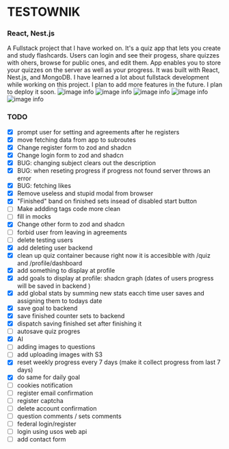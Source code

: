 # TESTOWNIK
### React, Nest.js
A Fullstack project that I have worked on. It's a quiz app that lets you create and study flashcards. Users can login and see their progess, share quizzes with ohers, browse for public ones, and edit them. App enables you to store your quizzes on the server as well as your progress. It was built with React, Nest.js, and MongoDB. I have learned a lot about fullstack development while working on this project. I plan to add more features in the future.
I plan to deploy it soon.
![image info](https://stefangrzelec.top/public/images/testo1.png)
![image info](https://stefangrzelec.top/public/images/testo2.png)
![image info](https://stefangrzelec.top/public/images/testo3.png)
![image info](https://stefangrzelec.top/public/images/testo4.png)
![image info](https://stefangrzelec.top/public/images/testo5.png)


### TODO
- [x] prompt user for setting  and agreements after he registers
- [x] move fetching data from app to subroutes
- [x] Change register form to zod and shadcn
- [x] Change login form to zod and shadcn
- [x] BUG: changing subject clears out the description
- [x] BUG: when reseting progress if progress not found server throws an error
- [x] BUG: fetching likes
- [x] Remove useless and stupid modal from browser
- [x] "Finished" band on finished sets insead of disabled start button
- [ ] Make addding tags code more clean
- [ ] fill in mocks
- [x] Change other form to zod and shadcn
- [ ] forbid user from leaving in agreements
- [ ] delete testing users
- [x] add deleting user backend
- [x] clean up quiz container because right now it is accesibble with /quiz and /profile/dashboard
- [x] add something to display at profile
- [x] add goals to display at profile: shadcn graph (dates of users progress will be saved in backend )
- [x] add global stats by summing new stats eacch time user saves and assigning them to todays date
- [x] save goal to backend
- [x] save finished counter sets to backend
- [x] dispatch saving finished set after finishing it 
- [ ] autosave quiz progres
- [x] AI
- [ ] adding images to questions
- [ ] add uploading images with S3
- [x] reset weekly progress every 7 days (make it collect progress from last 7 days)
- [x] do same for daily goal
- [ ] cookies notification
- [ ] register email confirmation
- [ ] register captcha
- [ ] delete account confirmation
- [ ] question comments / sets comments
- [ ] federal login/register
- [ ] login using usos web api
- [ ] add contact form